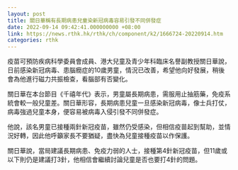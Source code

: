 ```yaml
---
layout: post
title: 關日華稱有長期病患兒童染新冠病毒容易引發不同併發症
date: 2022-09-14 09:42:41.000000000 +08:00
link: https://news.rthk.hk/rthk/ch/component/k2/1666724-20220914.htm
categories: rthk
---
```


疫苗可預防疾病科學委員會成員、港大兒童及青少年科臨床名譽副教授關日華說，日前感染新冠病毒、患腦癇症的10歲男童，情況已改善，希望他向好發展，稍後會為他進行磁力共振檢查，看腦部有否變化。

關日華在本台節目《千禧年代》表示，男童屬長期病患，需服用止抽筋藥，免疫系統會較一般兒童差。關日華形容，長期病患兒童一旦感染新冠病毒，像士兵打仗，病毒強過兒童本身，便容易被病毒入侵引發不同併發症。

他說，該名男童已接種兩針新冠疫苗，雖然仍受感染，但相信疫苗起到幫助，並情況好轉，因此他呼籲家長不要猶疑，盡快為兒童接種疫苗以作保護。

關日華說，當局建議長期病患、免疫力弱的人士，接種第4針新冠疫苗，但11歲或以下則仍是建議打3針，他相信會繼續討論兒童是否也要打4針的問題。

